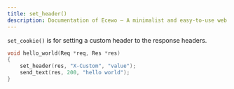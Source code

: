 ```yaml
---
title: set_header()
description: Documentation of Ecewo — A minimalist and easy-to-use web framework for C
---
```


`set_cookie()` is for setting a custom header to the response headers.

```c
void hello_world(Req *req, Res *res)
{
    set_header(res, "X-Custom", "value");
    send_text(res, 200, "hello world");
}
```